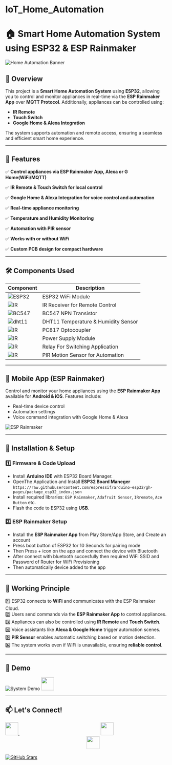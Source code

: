 # IoT_Home_Automation
# 🏠 Smart Home Automation System using ESP32 & ESP Rainmaker

![Home Automation Banner](assets/banner.gif)

## 🌟 Overview
This project is a **Smart Home Automation System** using **ESP32**, allowing you to control and monitor appliances in real-time via the **ESP Rainmaker App** over **MQTT Protocol**. Additionally, appliances can be controlled using:
- **IR Remote**
- **Touch Switch**
- **Google Home & Alexa Integration**

The system supports automation and remote access, ensuring a seamless and efficient smart home experience.

---

## 🚀 Features
✅ **Control appliances via ESP Rainmaker App, Alexa or G Home(WiFi/MQTT)**

✅ **IR Remote & Touch Switch for local control**

✅ **Google Home & Alexa Integration for voice control and automation** 

✅ **Real-time appliance monitoring**

✅ **Temperature and Humidity Monitoring** 

✅ **Automation with PIR sensor**  

✅ **Works with or without WiFi**  

✅ **Custom PCB design for compact hardware**  

---

## 🛠️ Components Used
| Component | Description |
|-----------|------------|
|![ESP32](https://raw.githubusercontent.com/salman1397/IoT_Home_Automation/main/images/esp32.png) | ESP32 WiFi Module |
| ![IR](https://raw.githubusercontent.com/salman1397/IoT_Home_Automation/main/images/ir.jpg) | IR Receiver for Remote Control |
| ![BC547](https://raw.githubusercontent.com/salman1397/IoT_Home_Automation/main/images/bc547.jpg)  | BC547 NPN Transistor |
| ![dht11](https://raw.githubusercontent.com/salman1397/IoT_Home_Automation/main/images/dht11.jpg)  | DHT11 Temperature & Humidity Sensor |
| ![IR](https://raw.githubusercontent.com/salman1397/IoT_Home_Automation/main/images/pc817.jpg) | PC817 Optocoupler |
| ![IR](https://raw.githubusercontent.com/salman1397/IoT_Home_Automation/main/images/ps.jpg)  | Power Supply Module |
|![IR](https://raw.githubusercontent.com/salman1397/IoT_Home_Automation/main/images/relay.jpg) | Relay For Switching Application |
|![IR](https://raw.githubusercontent.com/salman1397/IoT_Home_Automation/main/images/pir.jpg) | PIR Motion Sensor for Automation |

---

## 📱 Mobile App (ESP Rainmaker)
Control and monitor your home appliances using the **ESP Rainmaker App** available for **Android & iOS**. Features include:
- Real-time device control
- Automation settings
- Voice command integration with Google Home & Alexa

![ESP Rainmaker](https://raw.githubusercontent.com/salman1397/IoT_Home_Automation/main/images/screen1.jpg)

---

## 🔧 Installation & Setup

### 1️⃣ Firmware & Code Upload
- Install **Arduino IDE** with ESP32 Board Manager.
- OpenThe Application and Install **ESP32 Board Maneger** `https://raw.githubusercontent.com/espressif/arduino-esp32/gh-pages/package_esp32_index.json`
- Install required libraries: `ESP Rainmaker`, `Adafruit Sensor`, `IRremote`, `Ace Button` etc.
- Flash the code to ESP32 using **USB**.

### 2️⃣ ESP Rainmaker Setup
- Install the **ESP Rainmaker App** from Play Store/App Store, and Create an account
- Press boot button of ESP32 for 10 Seconds for pairing mode
- Then Press + icon on the app and connect the device with Bluetooth
- After connect with bluetooth succesfully then required WiFi SSID and Password of Router for WiFi Provisioning
- Then automatically device added to the app

---

## 📡 Working Principle
1️⃣ ESP32 connects to **WiFi** and communicates with the ESP Rainmaker Cloud.  
2️⃣ Users send commands via the **ESP Rainmaker App** to control appliances.  
3️⃣ Appliances can also be controlled using **IR Remote** and **Touch Switch**.  
4️⃣ Voice assistants like **Alexa & Google Home** trigger automation scenes.  
5️⃣ **PIR Sensor** enables automatic switching based on motion detection.  
6️⃣ The system works even if WiFi is unavailable, ensuring **reliable control**.

---

## 📸 Demo
![System Demo](assets/demo.gif)
<a href="https://www.youtube.com/watch?v=RzM9oUeDlkI">
    <img src="https://cdn-icons-png.flaticon.com/512/1384/1384060.png" width="40" height="40">
</a>

---

## 📫 Let's Connect!

<p align="left">
<a href="https://www.linkedin.com/in/salman151397">
    <img src="https://cdn-icons-png.flaticon.com/512/174/174857.png" width="40" height="40">
</a>
<span style="display:inline-block; width: 250px;"></span>
<a href="https://www.youtube.com/@SmartTechInsights-e9j">
    <img src="https://cdn-icons-png.flaticon.com/512/1384/1384060.png" width="40" height="40">
</a>
<span style="display:inline-block; width: 250px;"></span>
<a href="mailto:salman151397@gmail.com">
    <img src="https://cdn-icons-png.flaticon.com/512/732/732200.png" width="40" height="40">
</a>
</p>





[![GitHub Stars](https://img.shields.io/github/stars/salman1397/IoT_Home_Automation.svg?style=social)](https://github.com/salman1397/IoT_Home_Automation)
